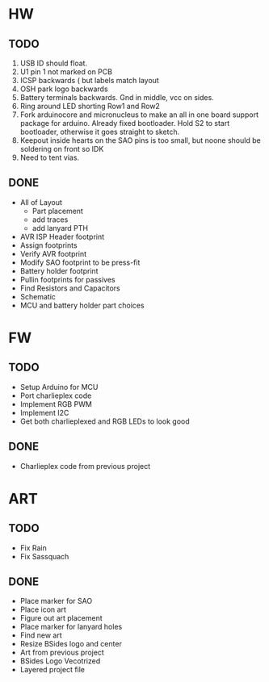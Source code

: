 # HW
## TODO
1. USB ID should float.
2. U1 pin 1 not marked on PCB
3. ICSP backwards ( but labels match layout
4. OSH park logo backwards
5. Battery terminals backwards. Gnd in middle, vcc on sides.
6. Ring around LED shorting Row1 and Row2
7. Fork arduinocore and micronucleus to make an all in one board support package for arduino.
Already fixed bootloader. Hold S2 to start bootloader, otherwise it goes straight to sketch.
8. Keepout inside hearts on the SAO pins is too small, but noone should be soldering on front so IDK
9. Need to tent vias.
## DONE
* All of Layout
  * Part placement
  * add traces
  * add lanyard PTH
* AVR ISP Header footprint
* Assign footprints
* Verify AVR footprint
* Modify SAO footprint to be press-fit
* Battery holder footprint
* Pullin footprints for passives
* Find Resistors and Capacitors
* Schematic  
* MCU and battery holder part choices

# FW
## TODO  
* Setup Arduino for MCU
* Port charlieplex code
* Implement RGB PWM
* Implement I2C
* Get both charlieplexed and RGB LEDs to look good

## DONE  
* Charlieplex code from previous project

# ART
## TODO 
* Fix Rain
* Fix Sassquach
 
## DONE 
* Place marker for SAO
* Place icon art
* Figure out art placement
* Place marker for lanyard holes
* Find new art
* Resize BSides logo and center
* Art from previous project
* BSides Logo Vecotrized
* Layered project file
